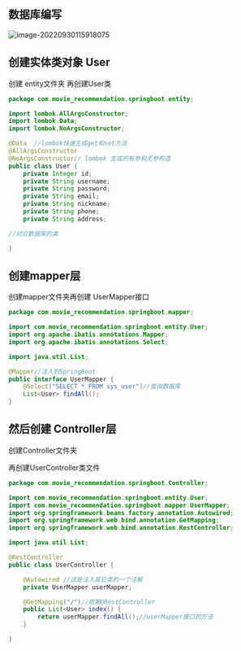 ## 数据库编写

![image-20220930115918075](C:\Users\yn\AppData\Roaming\Typora\typora-user-images\image-20220930115918075.png)





## 创建实体类对象 User

创建 entity文件夹 再创建User类

```java
package com.movie_recommendation.springboot.entity;

import lombok.AllArgsConstructor;
import lombok.Data;
import lombok.NoArgsConstructor;

@Data  //lombok快速生成get和set方法
@AllArgsConstructor
@NoArgsConstructor// lombok 生成的有参和无参构造
public class User {
    private Integer id;
    private String username;
    private String password;
    private String email;
    private String nickname;
    private String phone;
    private String address;

//对应数据库的类

}

```



## 创建mapper层

创建mapper文件夹再创建 UserMapper接口

```java
package com.movie_recommendation.springboot.mapper;

import com.movie_recommendation.springboot.entity.User;
import org.apache.ibatis.annotations.Mapper;
import org.apache.ibatis.annotations.Select;

import java.util.List;

@Mapper//注入到SpringBoot
public interface UserMapper {
    @Select("SELECT * FROM sys_user")//查询数据库
    List<User> findAll();
}

```



## 然后创建 Controller层

创建Controller文件夹

再创建UserController类文件

```java
package com.movie_recommendation.springboot.Controller;

import com.movie_recommendation.springboot.entity.User;
import com.movie_recommendation.springboot.mapper.UserMapper;
import org.springframework.beans.factory.annotation.Autowired;
import org.springframework.web.bind.annotation.GetMapping;
import org.springframework.web.bind.annotation.RestController;

import java.util.List;

@RestController
public class UserController {

    @Autowired //这是注入其它类的一个注解
    private UserMapper userMapper;

    @GetMapping("/")//依赖@RestController
    public List<User> index() {
        return userMapper.findAll();//userMapper接口的方法
    }

}

```

